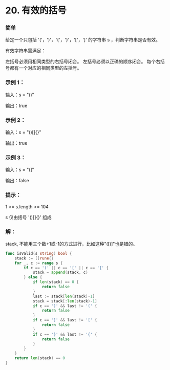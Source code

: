 # 20. 有效的括号

### 简单

给定一个只包括 '('，')'，'{'，'}'，'['，']' 的字符串 s ，判断字符串是否有效。

有效字符串需满足：

左括号必须用相同类型的右括号闭合。
左括号必须以正确的顺序闭合。
每个右括号都有一个对应的相同类型的左括号。
 
### 示例 1：

输入：s = "()"

输出：true

### 示例 2：

输入：s = "()[]{}"

输出：true

### 示例 3：

输入：s = "(]"

输出：false
 
### 提示：

1 <= s.length <= 104

s 仅由括号 '()[]{}' 组成

### 解：

stack, 不能用三个数+1或-1的方式进行，比如这种"([)]"也是错的。

```go
func isValid(s string) bool {
	stack := []rune{}
	for _, c := range s {
		if c == '(' || c == '[' || c == '{' {
			stack = append(stack, c)
		} else {
			if len(stack) == 0 {
				return false
			}
			last := stack[len(stack)-1]
			stack = stack[:len(stack)-1]
			if c == ')' && last != '(' {
				return false
			}
			if c == ']' && last != '[' {
				return false
			}
			if c == '}' && last != '{' {
				return false
			}
		}
	}
	return len(stack) == 0
}
```